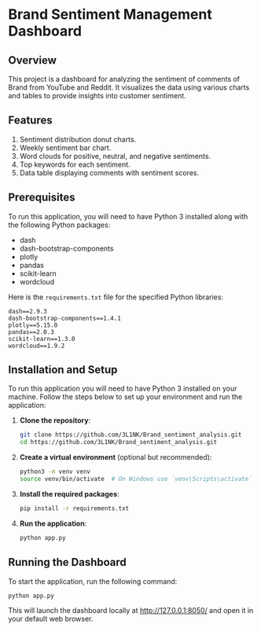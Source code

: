 # Brand Sentiment Management Dashboard

## Overview
This project is a dashboard for analyzing the sentiment of comments of Brand from YouTube and Reddit. It visualizes the data using various charts and tables to provide insights into customer sentiment.

## Features
1. Sentiment distribution donut charts.
2. Weekly sentiment bar chart.
3. Word clouds for positive, neutral, and negative sentiments.
4. Top keywords for each sentiment.
5. Data table displaying comments with sentiment scores.

## Prerequisites
To run this application, you will need to have Python 3 installed along with the following Python packages:

- dash
- dash-bootstrap-components
- plotly
- pandas
- scikit-learn
- wordcloud

Here is the `requirements.txt` file for the specified Python libraries:

```
dash==2.9.3
dash-bootstrap-components==1.4.1
plotly==5.15.0
pandas==2.0.3
scikit-learn==1.3.0
wordcloud==1.9.2
```

## Installation and Setup

To run this application you will need to have Python 3 installed on your machine. Follow the steps below to set up your environment and run the application:

1. **Clone the repository**:
   ```sh
   git clone https://github.com/3L1NK/Brand_sentiment_analysis.git
   cd https://github.com/3L1NK/Brand_sentiment_analysis.git
   ```

2. **Create a virtual environment** (optional but recommended):
   ```sh
   python3 -m venv venv
   source venv/bin/activate  # On Windows use `venv\Scripts\activate`
   ```

3. **Install the required packages**:
   ```sh
   pip install -r requirements.txt
   ```

4. **Run the application**:
   ```sh
   python app.py
   ```

## Running the Dashboard

To start the application, run the following command:

```sh
python app.py
```

This will launch the dashboard locally at http://127.0.0.1:8050/ and open it in your default web browser.
